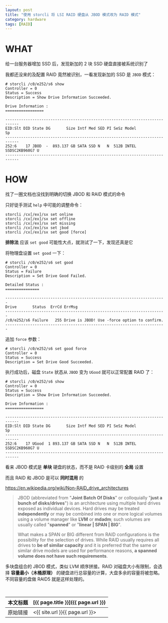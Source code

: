 ```yaml
---
layout: post
title: "使用 storcli 将 LSI RAID 硬盘从 JBOD 模式改为 RAID 模式"
category: hardware
tags: [RAID]
---
```


# WHAT

给一台服务器增加 SSD 后，发现新加的 2 块 SSD 硬盘直接被系统识别了

我都还没来的及配置 RAID 竟然被识别，一看发现新加的 SSD 是 `JBOD` 模式：

    # storcli /c0/e252/s6 show
    Controller = 0
    Status = Success
    Description = Show Drive Information Succeeded.

    Drive Information :
    =================

    ----------------------------------------------------------------------------
    EID:Slt DID State DG       Size Intf Med SED PI SeSz Model               Sp
    ----------------------------------------------------------------------------
    252:6    17 JBOD  -  893.137 GB SATA SSD N   N  512B INTEL SSDSC2KB960G7 U
    ----------------------------------------------------------------------------

# HOW

找了一圈文档也没找到明确的切换 JBOD 和 RAID 模式的命令

只好徒手测试 `help` 中可能的调整命令：

    storcli /cx[/ex]/sx set online
    storcli /cx[/ex]/sx set offline
    storcli /cx[/ex]/sx set missing
    storcli /cx[/ex]/sx set jbod
    storcli /cx[/ex]/sx set good [force]

**排除法** 应该 `set good` 可能性大点，就测试了一下，发现还真是它

将物理盘设置 `set good` 一下：

    # storcli /c0/e252/s6 set good
    Controller = 0
    Status = Failure
    Description = Set Drive Good Failed.

    Detailed Status :
    ===============

    -----------------------------------------------------------------------
    Drive       Status  ErrCd ErrMsg
    -----------------------------------------------------------------------
    /c0/e252/s6 Failure   255 Drive is JBOD! Use -force option to confirm.
    -----------------------------------------------------------------------

追加 `force` 参数：

    # storcli /c0/e252/s6 set good force
    Controller = 0
    Status = Success
    Description = Set Drive Good Succeeded.

执行成功后，磁盘 `State` 状态从 `JBOD` 变为 `UGood` 就可以正常配置 RAID 了：

    # storcli /c0/e252/s6 show
    Controller = 0
    Status = Success
    Description = Show Drive Information Succeeded.

    Drive Information :
    =================

    ----------------------------------------------------------------------------
    EID:Slt DID State DG       Size Intf Med SED PI SeSz Model               Sp
    ----------------------------------------------------------------------------
    252:6    17 UGood  1 893.137 GB SATA SSD N   N  512B INTEL SSDSC2KB960G7 U
    ----------------------------------------------------------------------------

看来 JBOD 模式是 **单块** 硬盘的状态，而不是 RAID 卡级别的 **全局** 设置

而且 RAID 和 JBOD 是可以 **同时混用** 的

<https://en.wikipedia.org/wiki/Non-RAID_drive_architectures>

> JBOD (abbreviated from "**Joint Batch Of Disks**" or colloquially "**just a bunch of disks/drives**") is an architecture using multiple hard drives exposed as individual devices. Hard drives may be treated **independently** or may be combined into one or more logical volumes using a volume manager like **LVM** or **mdadm**; such volumes are usually called "**spanned**" or "**linear \| SPAN \| BIG**".
>
> What makes a SPAN or BIG different from RAID configurations is the possibility for the selection of drives. While RAID usually requires all drives to **be of similar capacity** and it is preferred that the same or similar drive models are used for performance reasons, **a spanned volume does not have such requirements**.

多块盘组合的 JBOD 模式，类似 LVM 顺序拼接。RAID 对磁盘大小有限制，会选择 **容量最小（木桶原理）** 的硬盘进行总容量的计算，大盘多余的容量将被忽略。不同容量的盘做 RAID5 就是这样处理的。

<br/>

本文标题 | [{{ page.title }}]({{ page.url }})
-------- |:--------
原始链接 | <{{ site.url }}{{ page.url }}>
